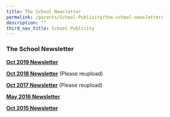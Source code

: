 ```yaml
---
title: The School Newsletter
permalink: /parents/School-Publicity/the-school-newsletter/
description: ""
third_nav_title: School Publicity
---
```

### The School Newsletter

**[Oct 2019 Newsletter](/files/sn1.pdf)**

**[Oct 2018 Newsletter](https://bukitmerahsec.moe.edu.sg/wp-content/uploads/2018/12/Merahan-Mosaic-MOE-.pdf)** (Please reupload)

**[Oct 2017 Newsletter](https://bukitmerahsec.moe.edu.sg/wp-content/uploads/2017/10/BMSS-Newsletter-Oct-2017.pdf)** (Please reupload)

**[May 2016 Newsletter](/files/sn4.pdf)**

**[Oct 2015 Newsletter](/files/sn5.pdf)**